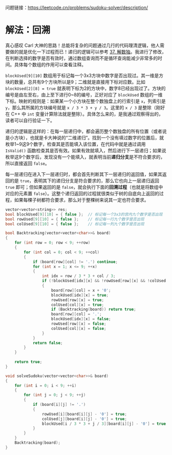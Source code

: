 问题链接：https://leetcode.cn/problems/sudoku-solver/description/

# 解法：回溯

真心感叹 Carl 大神的思路！总能将复杂的问题通过几行的代码理清逻辑，他人需要做的就是优化一下过程而已！递归的逻辑可以参考 [37. 解数独](https://programmercarl.com/0037.解数独.html#算法公开课)。我进行了修改，在判断选择的数字是否有效时，通过数组查询而不是循环查询能减少非常多的时间。具体每个数组的作用可以查看注释。

`blockUsed[9][10]` 数组用于标记每一个3x3方块中数字是否出现过。其一维是方块的数量，总共有9个方块所以是9；二维就是直接用下标对应数。比如 `blockUsed[2][8] = true` 就表明下标为2的方块中，数字8已经出现过了。方块的编号是由左至右，由上至下进行0~8的编号，正好对应了 `blockUsed` 数组的一维下标。映射的规则是：如果某一个小方块在整个数独盘上的行索引是 `x`，列索引是 `y`，那么其所属的方块编号就是 `x / 3 * 3 + y / 3`。这里的 `x / 3` 是整除（刚好在 C++ 中 `int` 变量计算除法就是整除）。具体怎么来的，是我通过观察得出的，读者可以自行验证一下。

递归的逻辑是这样的：在每一层递归中，都会遍历整个数独盘的所有位置（或者说是小方块），也就是卡大神说的“二维递归”。找到一个没有填过数字的位置后，就枚举1~9这9个数字，检查其是否能填入该位置，在代码中就是通过调用 `IsValid()` 函数检查其是否有效。如果有效就填入，然后进行下一层递归；如果说枚举这9个数字后，发现没有一个能填入，就表明当前**递归分支**是不符合要求的，所以直接返回 `false`。

每一层递归在进入下一层递归时，都会首先判断其下一层递归的返回值，如果其返回的是 `true`，表明其下的递归分支是符合要求的，那么它也向上一层递归返回 `true` 即可；但如果返回的是 `false`，就会执行下面的**回溯过程**（也就是将数组中对应的元素置 `false`）。这整个递归返回的过程就很类似于树的自底向上返回的过程，如果每棵子树都符合要求，那么对于整棵树来说其一定也符合要求。

```cpp
vector<vector<string>> res;
bool blockUsed[9][10] = { false };  // 标记每一个3x3的宫内九个数字是否出现
bool rowUsed[9][10] = { false };    // 标记每一行九个数字是否出现
bool colUsed[9][10] = { false };    // 标记每一列九个数字是否出现

bool Backtracking(vector<vector<char>>& board)
{
    for (int row = 0; row < 9; ++row)
    {
        for (int col = 0; col < 9; ++col)
        {
            if (board[row][col] != '.') continue;
            for (int x = 1; x <= 9; ++x)
            {
                int idx = row / 3 * 3 + col / 3;
                if (!blockUsed[idx][x] && !rowUsed[row][x] && !colUsed[col][x])
                {
                    board[row][col] = x + '0';
                    blockUsed[idx][x] = true;
                    rowUsed[row][x] = true;
                    colUsed[col][x] = true;
                    if (Backtracking(board)) return true;
                    board[row][col] = '.';
                    blockUsed[idx][x] = false;
                    rowUsed[row][x] = false;
                    colUsed[col][x] = false;
                }
            }
            return false;
        }
    }
    
    return true;
}

void solveSudoku(vector<vector<char>>& board)
{
    for (int i = 0; i < 9; ++i)
    {
        for (int j = 0; j < 9; ++j)
        {
            if (board[i][j] != '.')
            {
                rowUsed[i][board[i][j] - '0'] = true;
                colUsed[j][board[i][j] - '0'] = true;
                blockUsed[i / 3 * 3 + j / 3][board[i][j] - '0'] = true;
            }
        }
    }
    Backtracking(board);
}
```
